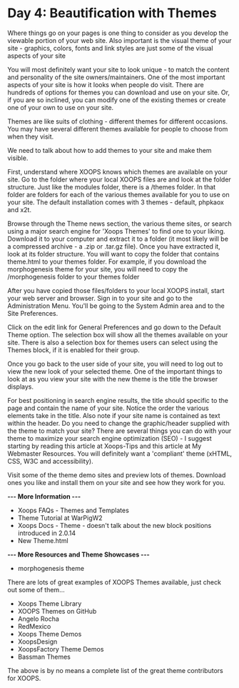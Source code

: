 # Day 4: Beautification with Themes

Where things go on your pages is one thing to consider as you develop the viewable portion of your web site. Also important is the visual theme of your site - graphics, colors, fonts and link styles are just some of the visual aspects of your site

You will most definitely want your site to look unique - to match the content and personality of the site owners/maintainers. One of the most important aspects of your site is how it looks when people do visit. There are hundreds of options for themes you can download and use on your site. Or, if you are so inclined, you can modify one of the existing themes or create one of your own to use on your site. 

Themes are like suits of clothing - different themes for different occasions. You may have several different themes available for people to choose from when they visit.

We need to talk about how to add themes to your site and make them visible.

First, understand where XOOPS knows which themes are available on your site. Go to the folder where your local XOOPS files are and look at the folder structure. Just like the modules folder, there is a /themes folder. In that folder are folders for each of the various themes available for you to use on your site. The default installation comes with 3 themes - default, phpkaox and x2t.

Browse through the Theme news section, the various theme sites, or search using a major search engine for 'Xoops Themes' to find one to your liking. Download it to your computer and extract it to a folder (it most likely will be a compressed archive - a .zip or .tar.gz file). Once you have extracted it, look at its folder structure. You will want to copy the folder that contains theme.html to your themes folder. For example, if you download the morphogenesis theme for your site, you will need to copy the /morphogenesis folder to your themes folder

After you have copied those files/folders to your local XOOPS install, start your web server and browser. Sign in to your site and go to the Administration Menu. You'll be going to the System Admin area and to the Site Preferences.

Click on the edit link for General Preferences and go down to the Default Theme option. The selection box will show all the themes available on your site. There is also a selection box for themes users can select using the Themes block, if it is enabled for their group.

Once you go back to the user side of your site, you will need to log out to view the new look of your selected theme. One of the important things to look at as you view your site with the new theme is the title the browser displays. 

For best positioning in search engine results, the title should specific to the page and contain the name of your site. Notice the order the various elements take in the title. Also note if your site name is contained as text within the header. Do you need to change the graphic/header supplied with the theme to match your site? There are several things you can do with your theme to maximize your search engine optimization (SEO) - I suggest starting by reading this article at Xoops-Tips and this 
article at My Webmaster Resources. You will definitely want a 'compliant' theme (xHTML, CSS, W3C and accessibility).

Visit some of the theme demo sites and preview lots of themes. Download ones you like and install them on your site and see how they work for you.

**--- More Information ---**
- Xoops FAQs - Themes and Templates
- Theme Tutorial at WarPigW2
- Xoops Docs - Theme - doesn't talk about the new block positions introduced in 2.0.14
- New Theme.html

**--- More Resources and Theme Showcases ---**
- morphogenesis theme

There are lots of great examples of XOOPS Themes available, just check out some of them...
- Xoops Theme Library
- XOOPS Themes on GitHub
- Angelo Rocha
- RedMexico
- Xoops Theme Demos
- XoopsDesign
- XoopsFactory Theme Demos
- Bassman Themes


The above is by no means a complete list of the great theme contributors for XOOPS. 
